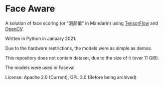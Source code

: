 # Face Aware

A solution of face scoring (or "测颜值" in Mandarin) using [TensorFlow](https://tensorflow.org/) and [OpenCV](https://opencv.org/).

Written in Python in January 2021.

Due to the hardware restrictions, the models were as simple as demos.

This repository does not contain dataset, due to the size of it (over 11 GiB).

The models were used in Faceval.

License: Apache 2.0 (Current), GPL 3.0 (Before being archived)
